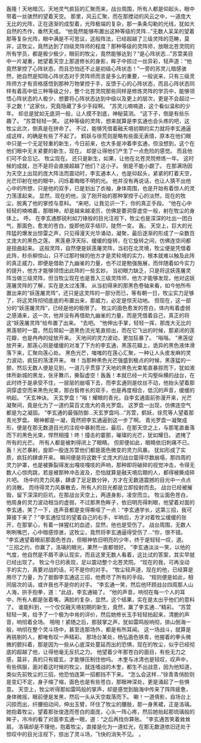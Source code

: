 轰隆！天地暗沉，天地灵气疯狂的汇聚而来，战台周围，所有人都是仰起头，眼中带着一丝骇然的望着天空。
那里，风云汇聚，而在那搅动的风云之中，一道庞大无比的光阵，正在逐渐的成型着，光阵极端的复杂，那一条条勾勒的光线，犹如大自然的杰作，垂然天成。
“他竟然能够布置出这种等级的灵阵...”无数人呆呆的望着那等复杂光阵，眼中满是不可思议，这般阵法，已经超越了三级灵阵的范畴，莫非，这牧尘，竟然达到了四级灵阵师的程度？那种等级的灵阵师，放眼北苍灵院的所有学员，都是极少极少，眼前的牧尘，竟然能够达到？“是心阵状态...”苏萱美目中一片凝重，她望着天空上那道修长的身影，眸子中掠过一丝异彩，轻声道：“他竟然掌控了心阵状态，而且恐怕还不止是初级心阵状态！”一旁的苏灵儿暗感骇然，她自然是知晓心阵状态对于灵阵师而言是多么的重要，一般说来，只有三级灵阵师方才有资格感悟到那种万物掌控于手，反馈于心的心阵状态，而且心阵状态同样有着高中低三种等级之分，整个北苍灵院那些同样是修炼灵阵的学员中，能够领悟心阵状态的人极少，想要将心阵状态达到中级以及更上的层次，更是不会超过一手之数！“这家伙，究竟隐藏了多少手段啊。
”苏灵儿喃喃道，这个看似温和的少年。
却总是犹如无底洞一般，让人摸不到底，神秘莫测。
“这下子，倒是有些乐趣了。
”苏萱轻轻一笑。
这种等级的灵阵，想来就算是李玄通也会头疼的吧，这牧尘此次，倒真是在拼命了。
不过，能够凭借着融天境初期的实力就将李玄通逼成这样，的确是有些了不起了。
鹤妖与徐荒则是略有些面无表情，原本在他们眼中只是一个无足轻重的新生，今日前来，也大多是冲着李玄通，但没想到，这个在他们眼中无关紧要的新生，现在。
却是让得他们产生了一点危险的感觉。
而且他们可不会忘记。
牧尘现在。
还只是新生，如果，让他在北苍灵院修炼一年。
这时候的成就，岂不是将会直接超越了他们？这小子。
倒是不能小觑了。
在那满场因为天空上出现的庞大阵法而震动时，李玄通本人，也是仰起头，紧紧的盯着天空，光芒印射在他的眼中，闪烁着晦暗不明的光。
他并没有再说话，也让人猜不出他心中的所想，只是他的双手，已是划出了衣袖，身体周围，也是开始有着惊人的灵力荡漾起来。
显然，现在的他，没了刚开始的那种掌控于心的淡然，现在的牧尘，脱离了他的掌控与意料。
“来吧，让我见识一下，你的真正手段。
”他在心中轻轻的喃喃着，那眼神，却是越来越凌厉，仿佛是要洞穿虚空一般，射在牧尘的身体上。
呼。
在李玄通那锐利如刀锋般的目光注视下，牧尘也是深深的吐出一团白气，那面色，愈发的苍白，旋即他双手结印，陡然一变。
轰。
天空上，巨大的光阵猛的爆发出惊雷之声，只见得漫天光华涌动，凝聚，最后逐渐的形成了一朵数百丈庞大的黑色之莲。
黑莲悬浮天际，缓缓的旋转，在它旋转之间，仿佛连空间都是扭曲起来。
这般灵阵，自然便是妖莲屠灵阵，当初在北灵境，牧尘便是凭借着此阵，秒杀柳惊山，只不过那时候的他方才是灵轮境的实力，根本就难以触及此阵的真正威力，即便是借助了九幽雀的力量，也不过是勉强施展，而伴随着如今实力的提升，他方才能够领悟出此阵的一些玄妙。
当初眼力缺乏，只是将这妖莲屠灵阵当做三级灵阵，但当牧尘现在也是晋入三级灵阵师，他方才能够发现，他对这妖莲屠灵阵的了解，实在是太过浅薄。
从当初得来的那黑色卷轴来看，如今他所布置出来的“妖莲屠灵阵”，还只是这灵阵的一部分而已，等有朝一日，牧尘实力足够了，将这灵阵彻彻底底的布置出来，那威力，必定是惊天动地。
但现在，这一部分的“妖莲屠灵阵”，已经是他的极限了。
牧尘的面色愈发的苍白，体内有着虚弱之感涌来，这一次，他并没有再借助九幽雀的力量，而是凭借着自己，真正的将这“妖莲屠灵阵”给布置了出来。
“去吧。
”他伸出手掌，轻轻一挥，那庞大无比的黑莲顿时一震，然后带起一道黑色流光笔直掠出，而在它飞出的时候，那紧闭的莲花瓣，也是冉冉的绽放开来。
天地间的灵力波动，更加狂暴了。
“嗡嗡。
”黑莲绽放开来，那莲心则是缓缓的对准了下方的李玄通，黑莲花瓣上，诡异的黑色液体滑落下来，汇聚向莲心处。
黑色光芒，嗤嗤的在莲心汇聚，一种让人头皮发麻的灵力波动，疯狂的荡漾开来。
咻！当那种黑色光芒强盛到极点的时候，黑莲猛的一颤，然后无数人便是见到，一道几乎贯穿了天地的黑色光束笔直暴掠而下，犹如液体所新城的黑龙，张牙舞爪，撕裂虚空！轰轰！本就已经一片沟壑纵横的战台，在此时终于是承受不住，一层层的崩塌下去，而李玄通则是纹丝不动，他抬头望着那洞穿虚空而来黑色光束，那白皙修长的双手，也是再度相合，低沉的声音，缓缓的响起。
“天玄神诀。
天玄罗盘！”嗡！耀眼的青光，自李玄通面前弥漫开来，光芒凝聚间，竟是化为了一道约莫百丈庞大的青光罗盘。
这罗盘一出现，仿佛连空气都是为之凝固。
“李玄通的最强防御...天玄罗盘吗...”苏萱，鹤妖，徐荒等人望着那青光罗盘。
眼神都是一凝，竟然把李玄通逼到这一步了啊。
青光罗盘一凝聚成形，便是在那无数道目光的注视中暴射而出，最后，在那天空之上，与那笔直垂落而下的黑色光束，悍然相撞！咚！撞击的霎那，璀璨的光芒，犹如耀日。
遮掩了所有的光芒。
所有人都是被刺得闭上了眼睛。
但即便如此，眼睛依旧刺痛不已。
轰！光芒暴射，旋即一股连苏萱他们都是面色微变的灵力风暴。
犹如形成了实质，疯狂的肆虐开来。
瞬间便是将这数千丈庞大的战台震得尽数崩塌，那四周的灵力护罩，也是被撕裂得发出嘎吱嘎吱的声响，那种即将破碎的视觉冲击，令得无数人心惊肉跳，若是被那种冲击波及，恐怕就算是融天境后期的人，都得被撕成碎片吧。
场中的灵力风暴，肆虐了足足数分钟，方才在无数道震撼的目光中一点点的消散。
而待得灵力风暴散去，所有人的目光都是立即投射而去。
战台已经被摧毁，留下深深的巨坑，在那战台天空上，两道身影，凌空而立。
牧尘面色苍白，他周身的灵力波动相当的虚弱，不过那黑色眸子，依旧明亮得刺眼，他望着对面的李玄通，笑了一下，连声音都是变得嘶哑了一点：“李玄通学长，这第三招，我可算接下来了？”李玄通怔怔的望着自己的右手，半晌后，方才对着牧尘缓缓的张开，在那掌心，有着一抹猩红的血迹，显然，他也是受伤了。
战台周围，无数人咧咧嘴巴，心中暗感惊骇，这牧尘，竟然将李玄通逼得受伤了...“你，很不错。
”李玄通望着眼前那面色苍白，但眼神依旧明亮的少年，终于是轻轻一叹，道。
“三招之约，你赢了，洛璃的眼光，果然一直都很好。
”李玄通淡淡一笑，以他的气度，他自然是不屑不承认现实，而且这里无数人看着，这比试的答案，其实早就已经出现了。
牧尘今日的表现，足以震动整个北苍灵院。
“现在的我，可再没动手的实力，真要对战的话，可不是你的对手。
”牧尘轻声道，现在的他，已经算是用尽了力量，为了抵御李玄通这三招，他费尽了所有的手段。
“规则便是如此，相同层次的话，或许我也不是你的对手。
”李玄通一笑，然后他环顾战台四周那人山人海，拱手抱拳，道：“此战，李玄通输了。
”他的声音，响彻在每一个人的耳中，所有人都是张着嘴，满脸的复杂，显然，这个结果，实在是太出乎他们的意料了。
谁能料到，一个仅仅融天境初期的新生，竟然，赢了李玄通...“精彩。
”苏萱轻轻一笑，给予了一个极为中肯的评价，然后她修长玉手轻轻拍起来，清脆的声音，响彻着全场。
啪啪！紧随之后，那鼓掌之声，犹如雷鸣般响彻，排山倒海一般，响彻在整个灵斗场中，甚至连那场外，都是有所耳闻。
这一场战斗，就算是再挑剔的人，都唯有叹一声精彩。
那场台某处，杨弘面色铁青，他握着的拳头微微的颤抖着，那是因为一些从心底深处蔓延而出的恐惧，现在的牧尘，似乎已经彻底的超越了他，让得他毫无反抗之力。
他望着少年那苍白的面目，有些无力之感，莫非，真的只有姬玄，才能够压制住他吗。
木奎与冰清也是轻叹，叹声中，有些佩服，面对着这时候的牧尘，就连嗜战的木奎，都生不出战意，因为他知道，类似先前牧尘的三招，他恐怕连第一招都挡不下来。
“怎么会这样...”徐青青俏脸则是变幻不定，身子缩了缩，面色也是有些苍白，那眼神深处，更是涌起了一些惧意。
天空上，牧尘听得那如雷鸣般的掌声，却是感觉到脑海中传来了阵阵疲惫，身体微摇，眼前便是发黑，然后一头从天空栽落而下。
唰！一道倩影，自场台上闪掠而出，纤腰扭动间，伸出玉臂，环住了牧尘的腰肢，那一身黑裙，正是洛璃。
她抱着牧尘，望着那张俊逸而苍白的面庞，心头一阵心疼，然后她抬起那琉璃般的眸子，冷冷的看了对面李玄通一眼，道：“之后再找你算账。
”李玄通苦笑着耸耸肩。
洛璃却是不理他，抱着牧尘，直接是化为一道虹光，在那无数道依旧还处于惊叹中的目光注视下，掠出了灵斗场，飞快的消失不见。
。
